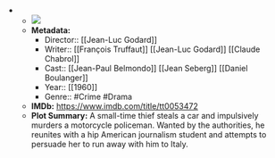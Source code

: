 - 
    - ![](https://m.media-amazon.com/images/M/MV5BM2QzMGVkM2QtM2VjMS00NzcwLTg2MGMtMzAxZThlODM1MzZlXkEyXkFqcGdeQXVyNDE0OTU3NDY@._V1_SX300.jpg)  
    - **Metadata:**
        - Director:: [[Jean-Luc Godard]]
        - Writer:: [[François Truffaut]] [[Jean-Luc Godard]] [[Claude Chabrol]]
        - Cast:: [[Jean-Paul Belmondo]] [[Jean Seberg]] [[Daniel Boulanger]]
        - Year:: [[1960]]
        - Genre:: #Crime #Drama
    - **IMDb:** https://www.imdb.com/title/tt0053472
    - **Plot Summary:** A small-time thief steals a car and impulsively murders a motorcycle policeman. Wanted by the authorities, he reunites with a hip American journalism student and attempts to persuade her to run away with him to Italy.
